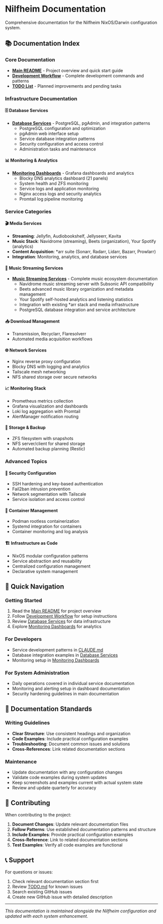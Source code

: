 # Nilfheim Documentation

Comprehensive documentation for the Nilfheim NixOS/Darwin configuration system.

## 📚 Documentation Index

### Core Documentation
- **[Main README](../README.md)** - Project overview and quick start guide
- **[Development Workflow](../CLAUDE.md)** - Complete development commands and patterns
- **[TODO List](../TODO.md)** - Planned improvements and pending tasks

### Infrastructure Documentation

#### 🗄️ Database Services
- **[Database Services](./database-services.md)** - PostgreSQL, pgAdmin, and integration patterns
  - PostgreSQL configuration and optimization
  - pgAdmin web interface setup
  - Service database integration patterns
  - Security configuration and access control
  - Administration tasks and maintenance

#### 📊 Monitoring & Analytics  
- **[Monitoring Dashboards](./monitoring-dashboards.md)** - Grafana dashboards and analytics
  - Blocky DNS analytics dashboard (21 panels)
  - System health and ZFS monitoring  
  - Service logs and application monitoring
  - Nginx access logs and security analytics
  - Promtail log pipeline monitoring

### Service Categories

#### 🎬 Media Services
- **Streaming**: Jellyfin, Audiobookshelf, Jellyseerr, Kavita
- **Music Stack**: Navidrome (streaming), Beets (organization), Your Spotify (analytics)
- **Content Acquisition**: *arr suite (Sonarr, Radarr, Lidarr, Bazarr, Prowlarr)
- **Integration**: Monitoring, analytics, and database services

#### 🎵 Music Streaming Services
- **[Music Streaming Services](./music-streaming-services.md)** - Complete music ecosystem documentation
  - Navidrome music streaming server with Subsonic API compatibility
  - Beets advanced music library organization and metadata management
  - Your Spotify self-hosted analytics and listening statistics
  - Integration with existing *arr stack and media infrastructure
  - PostgreSQL database integration and service architecture

#### 📥 Download Management
- Transmission, Recyclarr, Flaresolverr
- Automated media acquisition workflows

#### 🌐 Network Services  
- Nginx reverse proxy configuration
- Blocky DNS with logging and analytics
- Tailscale mesh networking
- NFS shared storage over secure networks

#### 📈 Monitoring Stack
- Prometheus metrics collection
- Grafana visualization and dashboards
- Loki log aggregation with Promtail
- AlertManager notification routing

#### 💾 Storage & Backup
- ZFS filesystem with snapshots
- NFS server/client for shared storage
- Automated backup planning (Restic)

### Advanced Topics

#### 🔐 Security Configuration
- SSH hardening and key-based authentication
- Fail2ban intrusion prevention
- Network segmentation with Tailscale
- Service isolation and access control

#### 🐳 Container Management
- Podman rootless containerization  
- Systemd integration for containers
- Container monitoring and log analysis

#### 🏗️ Infrastructure as Code
- NixOS modular configuration patterns
- Service abstraction and reusability
- Centralized configuration management
- Declarative system management

## 🚀 Quick Navigation

### Getting Started
1. Read the [Main README](../README.md) for project overview
2. Follow [Development Workflow](../CLAUDE.md) for setup instructions
3. Review [Database Services](./database-services.md) for data infrastructure
4. Explore [Monitoring Dashboards](./monitoring-dashboards.md) for analytics

### For Developers
- Service development patterns in [CLAUDE.md](../CLAUDE.md)
- Database integration examples in [Database Services](./database-services.md)
- Monitoring setup in [Monitoring Dashboards](./monitoring-dashboards.md)

### For System Administration
- Daily operations covered in individual service documentation
- Monitoring and alerting setup in dashboard documentation
- Security hardening guidelines in main documentation

## 📝 Documentation Standards

### Writing Guidelines
- **Clear Structure**: Use consistent headings and organization
- **Code Examples**: Include practical configuration examples
- **Troubleshooting**: Document common issues and solutions
- **Cross-References**: Link related documentation sections

### Maintenance
- Update documentation with any configuration changes
- Validate code examples during system updates
- Keep screenshots and examples current with actual system state
- Review and update quarterly for accuracy

## 🤝 Contributing

When contributing to the project:

1. **Document Changes**: Update relevant documentation files
2. **Follow Patterns**: Use established documentation patterns and structure
3. **Include Examples**: Provide practical configuration examples
4. **Cross-Reference**: Link to related documentation sections
5. **Test Examples**: Verify all code examples are functional

## 📞 Support

For questions or issues:

1. Check relevant documentation section first
2. Review [TODO.md](../TODO.md) for known issues
3. Search existing GitHub issues
4. Create new GitHub issue with detailed description

---

*This documentation is maintained alongside the Nilfheim configuration and updated with each system enhancement.*